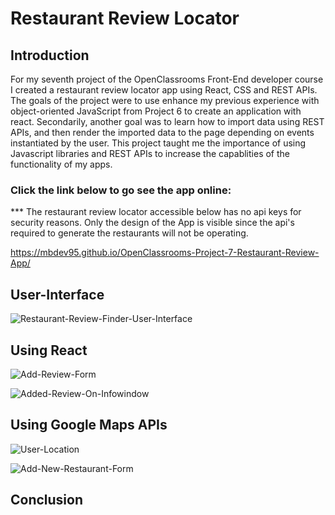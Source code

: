 # Restaurant Review Locator

## Introduction
For my seventh project of the OpenClassrooms Front-End developer course I created a restaurant review locator app using React, CSS and REST APIs. The goals of the project were to use enhance my previous experience with object-oriented JavaScript from Project 6 to create an application with react.  Secondarily, another goal was to learn how to import data using REST APIs, and then render the imported data to the page depending on events instantiated by the user.  This project taught me the importance of using Javascript libraries and REST APIs to increase the capablities of the functionality of my apps. 

### Click the link below to go see the app online:

*** The restaurant review locator accessible below has no api keys for security reasons. Only the design of the App is visible since the api's required to generate the restaurants will not be operating.

https://mbdev95.github.io/OpenClassrooms-Project-7-Restaurant-Review-App/

## User-Interface
![Restaurant-Review-Finder-User-Interface](https://user-images.githubusercontent.com/77469447/128112031-ee9e2188-d676-4cef-b2ea-d829617f0747.PNG)

## Using React
![Add-Review-Form](https://user-images.githubusercontent.com/77469447/128111719-009da3f8-1a60-4c46-a5a3-bc397bed9aba.PNG)


![Added-Review-On-Infowindow](https://user-images.githubusercontent.com/77469447/128111751-ab3a4764-2d84-400e-8742-d40be7c4ddda.PNG)

## Using Google Maps APIs
![User-Location](https://user-images.githubusercontent.com/77469447/128111516-62ea14d7-7266-4052-8870-133fbb51f0a2.PNG)

![Add-New-Restaurant-Form](https://user-images.githubusercontent.com/77469447/128225497-b5977afb-805b-46e8-8bbb-a5e63bb48c6e.PNG)

## Conclusion

